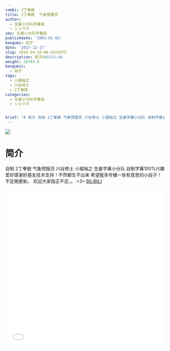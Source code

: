 ```yaml
---
combi: 2丁拳銃
title: 2丁拳銃  气象预报员
author:
  - 生姜小分队字幕组
  - ショウガ
zmz: 生姜小分队字幕组
publishdate: '2001-01-03'
bangumi: 段子
date: '2017-12-17'
slug: 2016-04-10-NA-4323975
description: 段子&#8226;NA
weight: 28783.0
bangumis:
  - 段子
tags:
  - 小堀裕之
  - 川谷修士
  - 2丁拳铳
categories:
  - 生姜小分队字幕组
  - ショウガ


brief: "# 简介 自制 2丁拳銃 气象预报员 川谷修士 小堀裕之 生姜字幕小分队 自制字幕100%兴趣爱好感谢好基友技术支持！不然都生不出来 希望能多传播一些有意思的小段子！不定期更新。 欢迎大家指正不足。。 =3="
---
```

![](https://i.imgur.com/pKRnzN3.png)
# 简介  
自制 2丁拳銃  气象预报员
川谷修士  小堀裕之
生姜字幕小分队  自制字幕100%兴趣爱好感谢好基友技术支持！不然都生不出来
希望能多传播一些有意思的小段子！不定期更新。
欢迎大家指正不足。。 =3=
  [BILIBILI](https://www.bilibili.com/video/av4323975/)

<div class="vcontainer">  <iframe class="video" src="//www.bilibili.com/blackboard/player.html?aid=4323975" width="100%" height="500" frameborder="0" allowfullscreen="allowfullscreen"></iframe></div>
